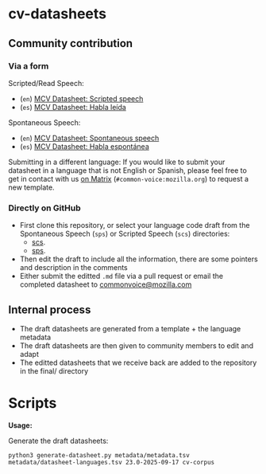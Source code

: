 # cv-datasheets

## Community contribution

### Via a form

Scripted/Read Speech:

* (`en`) [MCV Datasheet: Scripted speech](https://docs.google.com/forms/d/e/1FAIpQLSc5QnmXd7MrfPd375RZ2YFh-Z3I_BGAf7e2cTD2h5xtWV8klQ/viewform?usp=dialog)
* (`es`) [MCV Datasheet: Habla leída](https://docs.google.com/forms/d/e/1FAIpQLSdk1IITzjpjrXKKLyHhzb5d0VoGvNNbscBywqJZf1BnBcf7Pw/viewform?usp=dialog)

Spontaneous Speech:

* (`en`) [MCV Datasheet: Spontaneous speech](https://docs.google.com/forms/d/e/1FAIpQLSfYI6CXK97boZ951gb3l2ysl77Hnyyi8qeSagXAlB1v32adqQ/viewform?usp=dialog)
* (`es`) [MCV Datasheet: Habla espontánea](https://docs.google.com/forms/d/e/1FAIpQLSdhHHYqgj1x6Cki8OYCHjVr3l3KmahBfcWvOgF70B6gV1jfbw/viewform?usp=dialog)

Submitting in a different language: If you would like to submit your datasheet in a language that is not English or Spanish, please feel free to get in contact with us [on Matrix](https://app.element.io/#/room/#common-voice:mozilla.org) (`#common-voice:mozilla.org`) to request a new template.
  
### Directly on GitHub

* First clone this repository, or select your language code draft from the Spontaneous Speech (`sps`) or Scripted Speech (`scs`) directories:
  * [scs](https://github.com/common-voice/cv-datasheets/tree/main/cv-corpus/scs/23.0-2025-09-17/draft/).
  * [sps](https://github.com/common-voice/cv-datasheets/tree/main/cv-corpus/sps/23.0-2025-09-17/draft/).
* Then edit the draft to include all the information, there are some pointers and description in the comments 
* Either submit the editted `.md` file via a pull request or email the completed datasheet to commonvoice@mozilla.com

## Internal process

* The draft datasheets are generated from a template + the language metadata
* The draft datasheets are then given to community members to edit and adapt
* The editted datasheets that we receive back are added to the repository in the final/ directory 

# Scripts

**Usage:**

Generate the draft datasheets:

```
python3 generate-datasheet.py metadata/metadata.tsv metadata/datasheet-languages.tsv 23.0-2025-09-17 cv-corpus 
```
